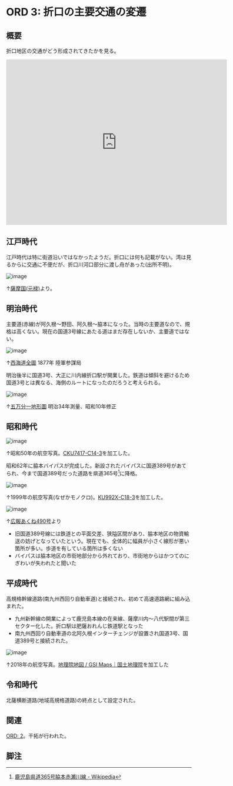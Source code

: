 # ORD 3: 折口の主要交通の変遷

## 概要

折口地区の交通がどう形成されてきたかを見る。

<iframe src="https://www.google.com/maps/embed?pb=!1m14!1m12!1m3!1d10866.942048315324!2d130.22276767221672!3d32.05931611947014!2m3!1f0!2f0!3f0!3m2!1i1024!2i768!4f13.1!5e0!3m2!1sen!2sjp!4v1707670312273!5m2!1sen!2sjp" width="600" height="450" style="border:0;" allowfullscreen="" loading="lazy" referrerpolicy="no-referrer-when-downgrade"></iframe>

## 江戸時代

江戸時代は特に街道沿いではなかったようだ。折口には何も記載がない。湾は見るからに交通に不便だが、折口川河口部分に渡し舟があった(出所不明)。

![image](./images/20240211road.png)

↑[薩摩国(元禄)](https://www.digital.archives.go.jp/DAS/pickup/view/detail/detailArchives/0301000000/0000000231/00)より。

## 明治時代

主要道(赤線)が阿久根〜野田、阿久根〜脇本になった。当時の主要道なので、規格は高くない。現在の国道3号線にあたる道はまだ存在しないか、主要道ではない。

![image](./images/20240211saikai.png)

↑[西海道全圖](https://sagalibdb.jp/iiifviewer/?uid=02000035) 1877年 陸軍参謀局

明治後半に国道3号、大正に川内線折口駅が開業した。鉄道は傾斜を避けるため国道3号とは異なる、海側のルートになったのだろうと考えられる。

![image](./images/20231202showa.png)

↑[五万分一地形圖](https://purl.stanford.edu/kq741wk9448) 明治34年測量、昭和10年修正

## 昭和時代

![image](./images/20240819road1.png)

↑昭和50年の航空写真。[CKU7417\-C14\-3](https://mapps.gsi.go.jp/map-lib-api/apiContentsView.do?specificationId=1041758)を加工した。

昭和62年に脇本バイパスが完成した。新設されたバイパスに国道389号があてられ、今まで国道389号だった道路を県道365号[^365]に降格。

![image](./images/20240819road2.png)

↑1999年の航空写真(なぜかモノクロ)。[KU992X\-C18\-3](https://mapps.gsi.go.jp/map-lib-api/apiContentsView.do?specificationId=98774)を加工した。

![image](./images/20231203route.png)

↑[広報あくね490号](https://www.city.akune.lg.jp/material/files/group/67/kohoS6211.pdf)より

- 旧国道389号線には鉄道との平面交差、狭隘区間があり、脇本地区の物資輸送の妨げとなっていたという。現在でも、全体的に幅員が小さく線形が悪い箇所が多い。歩道を有している箇所は多くない
- バイパスは脇本地区の市街地部分から外れており、市街地からはかつてのにぎわいが失われたと聞いた

## 平成時代

高規格幹線道路(南九州西回り自動車道)と接続され、初めて高速道路網に組み込まれた。

- 九州新幹線の開業によって鹿児島本線の在来線、薩摩川内〜八代駅間が第三セクター化した。折口駅は肥薩おれんじ鉄道駅となった
- 南九州西回り自動車道の北阿久根インターチェンジが設置され国道3号、国道389号と接続された。

![image](./images/20240819road3.png)

↑2018年の航空写真。[地理院地図 / GSI Maps｜国土地理院](https://maps.gsi.go.jp/#17/32.060691/130.226301/&base=std&ls=std%7Cgsi-compare-photo&blend=0&disp=11&lcd=gsi-compare-photo&vs=c1g1j0h0k0l0u0t0z0r0s0m0f1&d=m)を加工した

## 令和時代

北薩横断道路(地域高規格道路)の終点として設定された。

## 関連

[ORD: 2](./2.md)。干拓が行われた。

## 脚注

[^365]: [鹿児島県道365号脇本赤瀬川線 \- Wikipedia](https://ja.wikipedia.org/wiki/%E9%B9%BF%E5%85%90%E5%B3%B6%E7%9C%8C%E9%81%93365%E5%8F%B7%E8%84%87%E6%9C%AC%E8%B5%A4%E7%80%AC%E5%B7%9D%E7%B7%9A)
